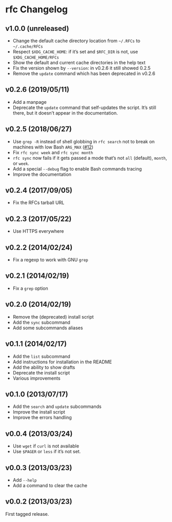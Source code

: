 # rfc Changelog

## v1.0.0 (unreleased)

* Change the default cache directory location from `~/.RFCs` to `~/.cache/RFCs`
* Respect `$XDG_CACHE_HOME`: if it’s set and `$RFC_DIR` is not, use `$XDG_CACHE_HOME/RFCs`
* Show the default and current cache directories in the help text
* Fix the version shown by `--version`: in v0.2.6 it still showed 0.2.5
* Remove the `update` command which has been deprecated in v0.2.6

## v0.2.6 (2019/05/11)

* Add a manpage
* Deprecate the `update` command that self-updates the script. It’s still
  there, but it doesn’t appear in the documentation.

## v0.2.5 (2018/06/27)

* Use `grep -R` instead of shell globbing in `rfc search` not to break on
  machines with low Bash `ARG_MAX` ([#12][pr12])
* Fix `rfc sync week` and `rfc sync month`
* `rfc sync` now fails if it gets passed a mode that’s not `all` (default),
  `month`, or `week`.
* Add a special `--debug` flag to enable Bash commands tracing
* Improve the documentation

[pr12]: https://github.com/bfontaine/rfc/pull/12

## v0.2.4 (2017/09/05)

* Fix the RFCs tarball URL

## v0.2.3 (2017/05/22)

* Use HTTPS everywhere

## v0.2.2 (2014/02/24)

* Fix a regexp to work with GNU `grep`

## v0.2.1 (2014/02/19)

* Fix a `grep` option

## v0.2.0 (2014/02/19)

* Remove the (deprecated) install script
* Add the `sync` subcommand
* Add some subcommands aliases

## v0.1.1 (2014/02/17)

* Add the `list` subcommand
* Add instructions for installation in the README
* Add the ability to show drafts
* Deprecate the install script
* Various improvements

## v0.1.0 (2013/07/17)

* Add the `search` and `update` subcommands
* Improve the install script
* Improve the errors handling

## v0.0.4 (2013/03/24)

* Use `wget` if `curl` is not available
* Use `$PAGER` or `less` if it’s not set.

## v0.0.3 (2013/03/23)

* Add `--help`
* Add a command to clear the cache

## v0.0.2 (2013/03/23)

First tagged release.
